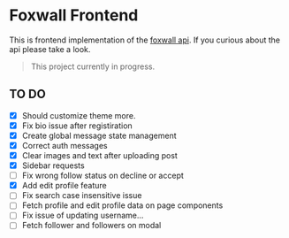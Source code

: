 # Foxwall Frontend

This is frontend implementation of the [foxwall api](https://github.com/umtdemr/foxwall). If you curious about the api please take a look.

> This project currently in progress.

## TO DO

- [x] Should customize theme more.
- [x] Fix bio issue after registiration
- [x] Create global message state management
- [x] Correct auth messages
- [x] Clear images and text after uploading post
- [x] Sidebar requests
- [ ] Fix wrong follow status on decline or accept
- [x] Add edit profile feature
- [ ] Fix search case insensitive issue
- [ ] Fetch profile and edit profile data on page components
- [ ] Fix issue of updating username...
- [ ] Fetch follower and followers on modal 
